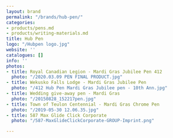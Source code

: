 ```yaml
---
layout: brand
permalink: "/brands/hub-pen/"
categories:
- products/pens.md
- products/writing-materials.md
title: Hub Pen
logo: "/Hubpen logo.jpg"
website: ''
catalogues: []
info: ''
photos:
- title: Royal Canadian Legion - Mardi Gras Jubilee Pen 412
  photo: "/2020.03.09 PEN FINAL PRODUCT.jpg"
- title: Wekusko Falls Lodge - Mardi Gras Jubilee Pen
  photo: "/412 Hub Pen Mardi Gras Jubilee pen - 10th Ann.jpg"
- title: Wedding give-away pen - Mardi Gras
  photo: "/20150828_152217pen.jpg"
- title: Town of Teulon Centennial - Mardi Gras Chrome Pen
  photo: "/2019-05-30 12.06.35.jpg"
- title: 587 Max Glide Click Corporate
  photo: "/587-MaxGlideClickCorporate-GROUP-Imprint.png"

---
```

